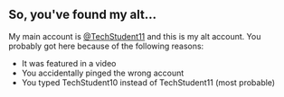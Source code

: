 ## So, you've found my alt...
My main account is [@TechStudent11](https://github.com/TechStudent11) and this is my alt account. You probably got here because of the following reasons:

- It was featured in a video
- You accidentally pinged the wrong account
- You typed TechStudent10 instead of TechStudent11 (most probable)
